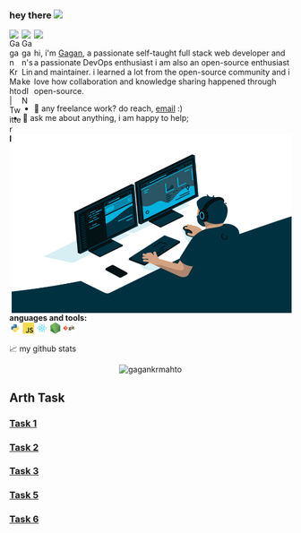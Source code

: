 ### hey there <img src="https://media.giphy.com/media/hvRJCLFzcasrR4ia7z/giphy.gif" width="25px">

<a href="https://twitter.com/gagankrmahto">
  <img align="left" alt="Gagan Kr Mahto | Twitter" width="22px" src="https://raw.githubusercontent.com/peterthehan/peterthehan/master/assets/twitter.svg" />
</a>
<a href="https://www.linkedin.com/in/gagankrmahto/">
  <img align="left" alt="Gagan's LinkedIN" width="22px" src="https://raw.githubusercontent.com/peterthehan/peterthehan/master/assets/linkedin.svg" />
</a>

![](https://visitor-badge.glitch.me/badge?page_id=gagankramtho.gagankrmatho)
<br />

hi, i'm [Gagan](https://gagankrmahto.me/), a passionate self-taught full stack web developer and a passionate DevOps enthusiast 
i am also an open-source enthusiast and maintainer. i learned a lot from the open-source community and i love how collaboration and knowledge sharing happened through open-source.

<img align="right" alt="GIF" src="https://github.com/gagankrmahto/gagankrmahto/blob/main/code.gif?raw=true" width="500" height="320" />

- 💼 any freelance work? do reach, [email](mailto:gagan0966@gmail.com) :)
- 💬 ask me about anything, i am happy to help;

**languages and tools:**  
<code><img height="20" src="https://raw.githubusercontent.com/github/explore/80688e429a7d4ef2fca1e82350fe8e3517d3494d/topics/python/python.png"></code>
<code><img height="20" src="https://raw.githubusercontent.com/github/explore/80688e429a7d4ef2fca1e82350fe8e3517d3494d/topics/javascript/javascript.png"></code>
<code><img height="20" src="https://raw.githubusercontent.com/github/explore/80688e429a7d4ef2fca1e82350fe8e3517d3494d/topics/react/react.png"></code>
<code><img height="20" src="https://raw.githubusercontent.com/github/explore/80688e429a7d4ef2fca1e82350fe8e3517d3494d/topics/nodejs/nodejs.png"></code>
<code><img height="20" src="https://raw.githubusercontent.com/github/explore/80688e429a7d4ef2fca1e82350fe8e3517d3494d/topics/git/git.png"></code>

📈 my github stats

<p align="center"> <img src="https://github-readme-stats.vercel.app/api?username=gagankrmahto&show_icons=true&theme=gotham" alt="gagankrmahto" />

## Arth Task
### [Task 1](https://gagankrmahto.medium.com/big-data-fuel-or-challenge-a11eeae5af7d)
### [Task 2](https://medium.com/@gagankrmahto/amazon-on-aws-8050f1b66fd2)
### [Task 3](https://gagankrmahto.medium.com/creating-key-pair-security-group-ec2-instance-and-ebs-and-mount-it-a82ebe478173)
### [Task 5](https://gagankrmahto.medium.com/how-companies-are-getting-benefits-from-ai-859f7f23bd3c)
### [Task 6](https://www.linkedin.com/feed/update/urn:li:ugcPost:6726793002947284993/)